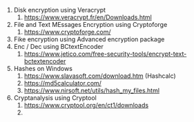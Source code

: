 
1. Disk encryption using Veracrypt
	1. https://www.veracrypt.fr/en/Downloads.html
2. File and Text MEssages Encryption using Cryptoforge
	1. https://www.cryptoforge.com/
3. Fike encryption using Advanced encryption package
4. Enc / Dec using BCtextEncoder
	1. https://www.jetico.com/free-security-tools/encrypt-text-bctextencoder
5. Hashes on Windows
	1. https://www.slavasoft.com/download.htm (Hashcalc)
	2. https://md5calculator.com/
	3. https://www.nirsoft.net/utils/hash_my_files.html
6. Cryptanalysis using Cryptool
	1. https://www.cryptool.org/en/ct1/downloads
	2. 